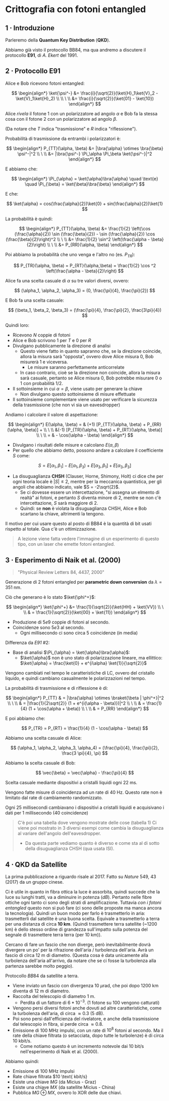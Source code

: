 # Crittografia con fotoni entangled

## 1 ⋅ Introduzione

Parleremo della **Quantum Key Distribution** (**QKD**).

Abbiamo già visto  il protocollo BB84, ma qua andremo a discutere il protocollo **E91**, di *A. Ekert* del 1991.

## 2 ⋅ Protocollo E91

Alice e Bob ricevono fotoni entangled:

$$
\begin{align*}
\ket{\psi^-} &= \frac{i}{\sqrt{2}}(\ket{H}_1\ket{V}_2 - \ket{V}_1\ket{H}_2) \\
\\ \ \\
&= \frac{i}{\sqrt{2}}(\ket{01} - \ket{10})
\end{align*}
$$

Alice *rivela* il fotone $1$ con un polarizzatore ad angolo $\alpha$ e Bob fa la stessa cosa con il fotone $2$ con un polarizzatore ad angolo $\beta$.

(Da notare che $T$ indica "trasmissione" e $R$ indica "riflessione").

Probabilità di trasmissione da entrambi i polarizzatori è: 

$$
\begin{align*}
P_{TT}(\alpha, \beta) &= |\bra{\alpha} \otimes \bra{\beta} \psi^-|^2
\\ \ \\
&= |\bra{\psi^-} \Pi_\alpha \Pi_\beta \ket{\psi^-}|^2
\end{align*}
$$

E abbiamo che:

$$
\begin{align*}
\Pi_{\alpha} = \ket{\alpha}\bra{\alpha} \quad \text{e} \quad \Pi_{\beta} = \ket{\beta}\bra{\beta}
\end{align*}
$$

E che:

$$
\ket{\alpha} = cos(\frac{\alpha}{2})\ket{0} + sin(\frac{\alpha}{2})\ket{1}
$$

La probabilità è quindi:

$$
\begin{align*}
P_{TT}(\alpha, \beta) &= \frac{1}{2} \left(\cos (\frac{\alpha}{2}) \sin (\frac{\beta}{2}) - \sin (\frac{\alpha}{2}) \cos (\frac{\beta}{2}\right)^2
\\ \ \\
&= \frac{1}{2} \sin^2 \left(\frac{\alpha - \beta}{2}\right)
\\ \ \\
&= P_{RR}(\alpha, \beta)
\end{align*}
$$

Poi abbiamo la probabilità che uno venga e l'altro no (es. $P_{TR}$):

$$
P_{TR}(\alpha, \beta) = P_{RT}(\alpha,\beta) = \frac{1}{2} \cos ^2 \left(\frac{\alpha - \beta}{2}\right)
$$

Alice fa una scelta casuale di $\alpha$ su tre valori diversi, ovvero:

$$
(\alpha_1, \alpha_2, \alpha_3) = (0, \frac{\pi}{4}, \frac{\pi}{2})
$$

E Bob fa una scelta casuale:

$$
(\beta_1, \beta_2, \beta_3) = (\frac{\pi}{4}, \frac{\pi}{2}, \frac{3\pi}{4})
$$

Quindi loro:
- Ricevono $N$ coppie di fotoni
- Alice e Bob scrivono $1$ per $T$ e $0$ per $R$
- Divulgano pubblicamente la direzione di analisi
  - Questo viene fatto in quanto sapranno che, se la direzione coincide, allora la misura sarà "opposta", ovvero dove Alice misura $0$, Bob misurerà $1$ e viceversa.
    - Le misure saranno perfettamente anticorrelate
  - In caso contrario, cioè se la direzione non coincide, allora la misura sarà casuale, pertanto se Alice misura $0$, Bob potrebbe misurare $0$ o $1$ con probabilità $1/2$.
- Il sottoinsieme in cui $\alpha = \beta$, viene usato per generare la chiave
  - Non divulgano questo sottoinsieme di misure effettuate
- Il sottoinsieme complementare viene usato per verificare la sicurezza della trasmissione (che non vi sia un eavesdropper)

Andiamo i calcolare il valore di aspettazione:

$$
\begin{align*}
E(\alpha, \beta) = & (+1) [P_{TT}(\alpha, \beta) + P_{RR}(\alpha, \beta)] +
\\ \ \\ 
&(-1) [P_{TR}(\alpha, \beta) + P_{RT}(\alpha, \beta)]
\\ \ \\
= & - \cos(\alpha - \beta)
\end{align*}
$$

- Divulgano i risultati delle misure e calcolano $E(\alpha, \beta)$
- Per quello che abbiamo detto, possono andare a calcolare il coefficiente $S$ come:

$$
S = E[\alpha_1, \beta_1] - E[\alpha_1, \beta_3) + E[\alpha_3, \beta_1] + E[\alpha_3, \beta_3]
$$

- La disuguaglianza **CHSH** (Clauser, Horne, Shimony, Holt) ci dice che per ogni teoria locale è $|S| \leq 2$, mentre per la meccanica quantistica, per gli angoli che abbiamo indicato, vale $S = -2\sqrt{2}$.
  - Se ci dovesse essere un intercettazione, "si assegna un elmento di realtà" ai fotoni, e pertanto $S$ diventa minore di $2$, mentre se non c'è intercettazione, $S$ sarà maggiore di $2$.
  - Quindi: se **non** è violata la disuguaglianza CHSH, Alice e Bob scartano la chiave, altrimenti la tengono.

Il motivo per cui usare questo al posto di BB84 è la quantità di bit usati rispetto al totale. Qua c'è un ottimizzazione.

> A lezione viene fatta vedere l'immagine di un esperimento di questo tipo, con un laser che emette fotoni entangled.

## 3 ⋅ Esperimento di Naik et al. (2000)

> "Physical Review Letters 84, 4437, 2000"

Generazione di 2 fotoni entangled per **parametric down conversion** da $\lambda = 351 \text{ nm}$.

Ciò che generano è lo stato $\ket{\phi^+}$:

$$
\begin{align*}
\ket{\phi^+} &= \frac{1}{\sqrt{2}}(\ket{HH} + \ket{VV})
\\ \ \\
& = \frac{1}{\sqrt{2}}(\ket{00} + \ket{11})
\end{align*}
$$

- Produzione di $5e9$ coppie di fotoni al secondo.
- Coincidenze sono $5e3$ al secondo.
  - Ogni millisecondo ci sono circa 5 coincidenze (in media)

Differenza da *E91* #2:
- Base di analisi $\Pi_{\alpha} = \ket{\alpha}\bra{\alpha}$:
  - $\ket{\alpha}$ non è uno stato di polarizzazione lineare, ma ellittico: $\ket{\alpha} = \frac{\ket{0} + e^{i\alpha} \ket{1}}{\sqrt{2}}$

Vengono cambiati nel tempo le caratteristiche di LC, ovvero del cristallo liquido, e quindi cambiano casualmente le polarizzazioni nel tempo.

La probabilità di trasmissione e di riflessione è di:

$$
\begin{align*}
P_{TT} & = |\bra{\alpha} \otimes \braket{\beta | \phi^+}|^2
\\ \ \\
& = |\frac{1}{2\sqrt{2}} (1 + e^{i(\alpha - \beta)})|^2
\\ \ \\
& = \frac{1}{4} (1 + \cos(\alpha + \beta))
\\ \ \\
& = P_{RR}
\end{align*}
$$

E poi abbiamo che:

$$
P_{TR} = P_{RT} = \frac{1}{4} (1 - \cos(\alpha - \beta))
$$

Abbiamo una scelta casuale di Alice:

$$
(\alpha_1, \alpha_2, \alpha_3, \alpha_4) = (\frac{\pi}{4}, \frac{\pi}{2}, \frac{3 \pi}{4}, \pi)
$$

Abbiamo la scelta casuale di Bob:

$$
\vec{\beta} = \vec{\alpha} - \frac{\pi}{4}
$$

Scelta casuale mediante dispositivi a cristalli liquidi ogni $22 \text{ ms}$.

Vengono fatte misure di coincidenza ad un rate di $40 \text{ Hz}$. Questo rate non è limitato dal rate di cambiamento randomizzato.

Ogni 25 millisecondi cambiavano i dispositivi a cristalli liquidi e acquisivano i dati per 1 millisecondo (40 coincidenze)

> C'è poi una tabella dove vengono mostrate delle cose (tabella 1)
> Ci viene poi mostrato in 3 diversi esempi come cambia la disuguaglianza al variare dell'angolo dell'eavesdropper.
> - Da questa parte vediamo quanto è diverso e come sta al di sotto della disuguaglianza CHSH (qua usata ISI).

## 4 ⋅ QKD da Satellite

La prima pubblicazione a riguardo risale al 2017. Fatto su *Nature* 549, 43 (2017) da un gruppo cinese.

Ci è utile in quanto in fibra ottica la luce è assorbita, quindi succede che la luce su lunghi tratti, va a diminuire in potenza ($dB$). Pertanto nelle fibre ottiche ogni tanto ci sono degli strati di amplificazione. Tuttavia *con i fotoni entangled* questo non si può fare (ci sono delle proposte ma manca ancora la tecnologia). Quindi un buon modo per farlo è trasmetterlo in aria: trasmetterli dal satellite è una buona scelta. Equivale a trasmetterlo a terra per una distanza di circa **10 km**. (Quindi trasmettere terra satellite (~1200 km) è dello stesso ordine di grandezza sull'impatto sulla potenza del segnale di trasmettere terra terra (per 10 km)).

Cercano di fare un fascio che non diverge, però inevitabilmente dovrà divergere un po' per la rifrazione dell'aria / turbolenza dell'aria. Avrà un fascio di circa $12 \text{ m}$ di diametro. (Questa cosa è data unicamente alla turbolenza dell'aria all'arrivo, da notare che se ci fosse la turbolenza alla partenza sarebbe molto peggio).

Protocollo $BB84$ da satellite a terra.

- Viene inviato un fascio con divergenza $10 \ \mu \text{rad}$, che poi dopo $1200 \text{ km}$ diventa di $12 \text{ m}$ di diametro.
- Raccolta del telescopio di diametro $1 \text{ m}$.
  - Perdita di un fattore di $6 * 10^{-3}$. (1 fotone su 100 vengono catturati)
- Vengono persi diversi fotoni anche dovuti ad altre caratteristiche, come la turbolenza dell'aria, di circa $\approx 0.3$ (5 dB).
- Poi sono persi dall'efficienza del rivelatore, e anche della trasmissione dal telescopio in fibra, si perde circa $\approx 0.8$.
- Emissione di $100 \text{ MHz}$ impulsi, con un rate di $10^8$ fotoni al secondo. Ma il rate della chiave filtrata (o setacciata, dopo tutte le turbolenze) è di circa $10 \text{ kbit/s}$. 
  - Come notiamo questo è un incremento notevole dai $10 \text{ bit/s}$ nell'esperimento di Naik et al. (2000).

Abbiamo quindi:
- Emissione di $100 \text{ MHz}$ impulsi
- Rate chiave filtrata $10 \text{ kbit/s}
- Esiste una chiave $MG$ (da Micius - Graz)
- Esiste una chiave $MX$ (da satellite Micius - China)
- Pubblica $MG \oplus MX$, ovvero lo XOR delle due chiavi.